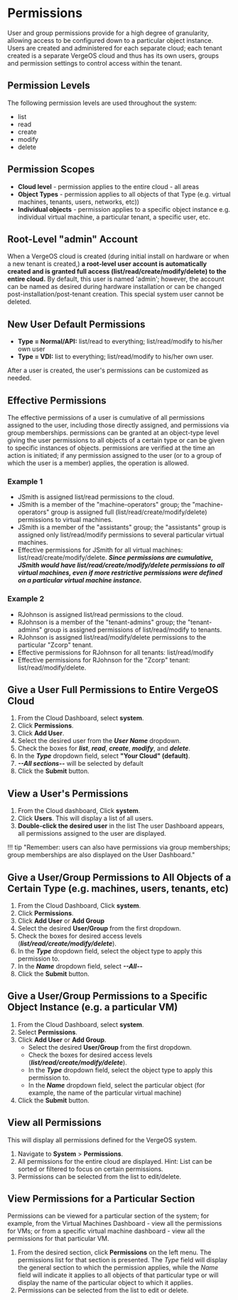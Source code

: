 
# Permissions

User and group permissions provide for a high degree of granularity, allowing access to be configured down to a particular object instance. Users are created and administered for each separate cloud; each tenant created is a separate VergeOS cloud and thus has its own users, groups and permission settings to control access within the tenant.

## Permission Levels

The following permission levels are used throughout the system:

- list
- read
- create
- modify
- delete

## Permission Scopes

- **Cloud level** - permission applies to the entire cloud - all areas
- **Object Types** - permission applies to all objects of that Type (e.g. virtual machines, tenants, users, networks, etc))
- **Individual objects** - permission applies to a specific object instance e.g. individual virtual machine, a particular tenant, a specific user, etc.

## Root-Level "admin" Account

When a VergeOS cloud is created (during initial install on hardware or when a new tenant is created,) **a root-level user account is automatically created and is granted full access (list/read/create/modify/delete) to the entire cloud.** By default, this user is named 'admin'; however, the account can be named as desired during hardware installation or can be changed post-installation/post-tenant creation. This special system user cannot be deleted.

## New User Default Permissions

- **Type = Normal/API:** list/read to everything; list/read/modify to his/her own user
- **Type = VDI:** list to everything; list/read/modify to his/her own user.

After a user is created, the user's permissions can be customized as needed.

## Effective Permissions

The effective permissions of a user is cumulative of all permissions assigned to the user, including those directly assigned, and permissions via group memberships. permissions can be granted at an object-type level giving the user permissions to all objects of a certain type or can be given to specific instances of objects. permissions are verified at the time an action is initiated; if any permission assigned to the user (or to a group of which the user is a member) applies, the operation is allowed.

### Example 1

- JSmith is assigned list/read permissions to the cloud.
- JSmith is a member of the "machine-operators" group; the "machine-operators" group is assigned full (list/read/create/modify/delete) permissions to virtual machines.
- JSmith is a member of the "assistants" group; the "assistants" group is assigned only list/read/modify permissions to several particular virtual machines.
- Effective permissions for JSmith for all virtual machines: list/read/create/modify/delete.
   ***Since permissions are cumulative, JSmith would have list/read/create/modify/delete permissions to all virtual machines, even if more restrictive permissions were defined on a particular virtual machine instance.***

### Example 2

- RJohnson is assigned list/read permissions to the cloud.
- RJohnson is a member of the "tenant-admins" group; the "tenant-admins" group is assigned permissions of list/read/modify to tenants.
- RJohnson is assigned list/read/modify/delete permissions to the particular "Zcorp" tenant.
- Effective permissions for RJohnson for all tenants: list/read/modify
- Effective permissions for RJohnson for the "Zcorp" tenant: list/read/modify/delete.

## Give a User Full Permissions to Entire VergeOS Cloud

1. From the Cloud Dashboard, select **system**.
2. Click **Permissions**.
3. Click **Add User**.
4. Select the desired user from the ***User Name*** dropdown.
5. Check the boxes for ***list***, ***read***, ***create***, ***modify***, and ***delete***.
6. In the ***Type*** dropdown field, select **"Your Cloud" (default)**.
7. ***--All sections--*** will be selected by default
8. Click the **Submit** button.

## View a User's Permissions

1. From the Cloud dashboard, Click **system**.
2. Click **Users**. This will display a list of all users.
3. **Double-click the desired user** in the list The user Dashboard appears, all permissions assigned to the user are displayed.

!!! tip "Remember: users can also have permissions via group memberships; group memberships are also displayed on the User Dashboard."

## Give a User/Group Permissions to All Objects of a Certain Type (e.g. machines, users, tenants, etc)

1. From the Cloud Dashboard, Click **system**.
2. Click **Permissions**.
3. Click **Add User** or **Add Group**
4. Select the desired **User/Group** from the first dropdown.
5. Check the boxes for desired access levels (***list/read/create/modify/delete***).
6. In the ***Type*** dropdown field, select the object type to apply this permission to.
7. In the ***Name*** dropdown field, select ***--All--***
8. Click the **Submit** button.

## Give a User/Group Permissions to a Specific Object Instance (e.g. a particular VM)

1. From the Cloud Dashboard, select **system**.
2. Select **Permissions**.
3. Click **Add User** or **Add Group**.
    - Select the desired **User/Group** from the first dropdown.
    - Check the boxes for desired access levels (***list/read/create/modify/delete***).
    - In the ***Type*** dropdown field, select the object type to apply this permission to.
    - In the ***Name*** dropdown field, select the particular object (for example, the name of the particular virtual machine)
4. Click the **Submit** button.

## View all Permissions

This will display all permissions defined for the VergeOS system.

1. Navigate to **System** > **Permissions**.
2. All permissions for the entire cloud are displayed. Hint: List can be sorted or filtered to focus on certain permissions.
3. Permissions can be selected from the list to edit/delete.

## View Permissions for a Particular Section

Permissions can be viewed for a particular section of the system; for example, from the Virtual Machines Dashboard - view all the permissions for VMs; or from a specific virtual machine dashboard - view all the permissions for that particular VM.

1. From the desired section, click **Permissions** on the left menu. The permissions list for that section is presented. The *Type* field will display the general section to which the permission applies, while the *Name* field will indicate it applies to all objects of that particular type or will display the name of the particular object to which it applies.
2. Permissions can be selected from the list to edit or delete.
